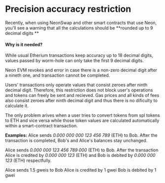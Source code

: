     
# Precision accuracy restriction

Recently, when using NeonSwap and other smart contracts that use Neon,  you'll see a warning that all the calculations should be **rounded up to 9 decimal digits **

#### Why is it needed?
While usual Etherium transactions keep accuracy up to 18 decimal digits, values passed by worm-hole can only take the first 9 decimal digits.

Neon EVM revokes and error in case there is a non-zero decimal digit after a nineth one, and transaction cannot be completed. 

Users' transactions only operate values that consist zeroes after ninth decimal digit. Therefore, this restriction does not block user's operations and tokens can freely be sent and recieved. Gas prices and all kinds of fees also consist zeroes after ninth decimal digit and thus there is no dificulty to calculate it. 

The only problem arives when a user  tries to convert tokens  from spl tokens to ETH and vice versa  while those token values are calculated automatically within a smart-contract transaction.



**Examples:**
Alice sends *0.000 000 000 123 456 789* (ETH) to Bob. After the transaction is completed, Bob's and Alice's balances stay unchanged.

Alice sends  *0.000 000 123 456 789 000* (ETH) to Bob. After the transaction Alice is credited by *0.000 000 123* (ETH) and Bob is debited by *0.000 000 123* (ETH) respectfully.

Alice sends 1.5 gweis to Bob
Alice is credited by 1 gwei
Bob is debited by 1 gwei








